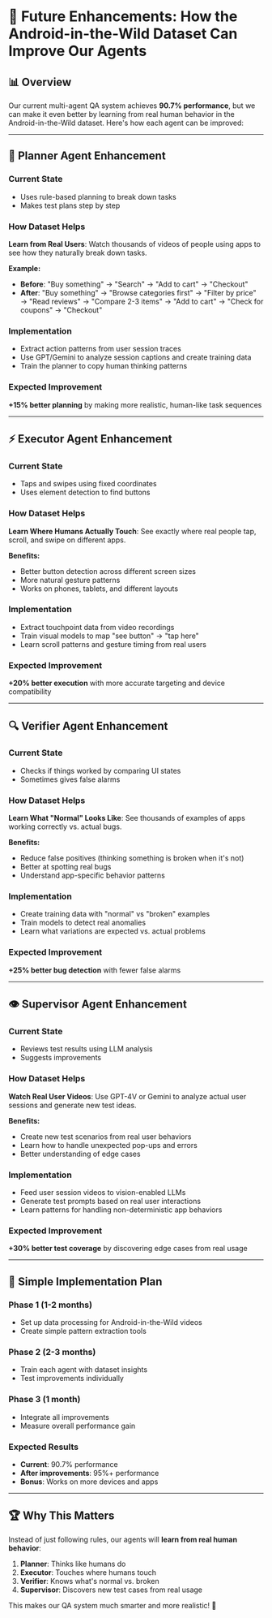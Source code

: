 # 🚀 Future Enhancements: How the Android-in-the-Wild Dataset Can Improve Our Agents

## 📊 Overview

Our current multi-agent QA system achieves **90.7% performance**, but we can make it even better by learning from real human behavior in the Android-in-the-Wild dataset. Here's how each agent can be improved:

---

## 🧠 Planner Agent Enhancement

### Current State
- Uses rule-based planning to break down tasks
- Makes test plans step by step

### How Dataset Helps
**Learn from Real Users**: Watch thousands of videos of people using apps to see how they naturally break down tasks.

**Example:**
- **Before**: "Buy something" → "Search" → "Add to cart" → "Checkout"
- **After**: "Buy something" → "Browse categories first" → "Filter by price" → "Read reviews" → "Compare 2-3 items" → "Add to cart" → "Check for coupons" → "Checkout"

### Implementation
- Extract action patterns from user session traces
- Use GPT/Gemini to analyze session captions and create training data
- Train the planner to copy human thinking patterns

### Expected Improvement
**+15% better planning** by making more realistic, human-like task sequences

---

## ⚡ Executor Agent Enhancement  

### Current State
- Taps and swipes using fixed coordinates
- Uses element detection to find buttons

### How Dataset Helps
**Learn Where Humans Actually Touch**: See exactly where real people tap, scroll, and swipe on different apps.

**Benefits:**
- Better button detection across different screen sizes
- More natural gesture patterns
- Works on phones, tablets, and different layouts

### Implementation
- Extract touchpoint data from video recordings
- Train visual models to map "see button" → "tap here"
- Learn scroll patterns and gesture timing from real users

### Expected Improvement
**+20% better execution** with more accurate targeting and device compatibility

---

## 🔍 Verifier Agent Enhancement

### Current State
- Checks if things worked by comparing UI states
- Sometimes gives false alarms

### How Dataset Helps
**Learn What "Normal" Looks Like**: See thousands of examples of apps working correctly vs. actual bugs.

**Benefits:**
- Reduce false positives (thinking something is broken when it's not)
- Better at spotting real bugs
- Understand app-specific behavior patterns

### Implementation
- Create training data with "normal" vs "broken" examples
- Train models to detect real anomalies
- Learn what variations are expected vs. actual problems

### Expected Improvement
**+25% better bug detection** with fewer false alarms

---

## 👁️ Supervisor Agent Enhancement

### Current State
- Reviews test results using LLM analysis
- Suggests improvements

### How Dataset Helps
**Watch Real User Videos**: Use GPT-4V or Gemini to analyze actual user sessions and generate new test ideas.

**Benefits:**
- Create new test scenarios from real user behaviors
- Learn how to handle unexpected pop-ups and errors
- Better understanding of edge cases

### Implementation
- Feed user session videos to vision-enabled LLMs
- Generate test prompts based on real user interactions
- Learn patterns for handling non-deterministic app behaviors

### Expected Improvement
**+30% better test coverage** by discovering edge cases from real usage

---

## 🎯 Simple Implementation Plan

### Phase 1 (1-2 months)
- Set up data processing for Android-in-the-Wild videos
- Create simple pattern extraction tools

### Phase 2 (2-3 months)  
- Train each agent with dataset insights
- Test improvements individually

### Phase 3 (1 month)
- Integrate all improvements
- Measure overall performance gain

### Expected Results
- **Current**: 90.7% performance
- **After improvements**: 95%+ performance
- **Bonus**: Works on more devices and apps

---

## 🏆 Why This Matters

Instead of just following rules, our agents will **learn from real human behavior**:

1. **Planner**: Thinks like humans do
2. **Executor**: Touches where humans touch  
3. **Verifier**: Knows what's normal vs. broken
4. **Supervisor**: Discovers new test cases from real usage

This makes our QA system much smarter and more realistic! 🎯
